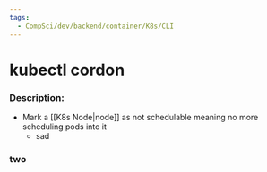 ```yaml
---
tags:
  - CompSci/dev/backend/container/K8s/CLI
---
```

# kubectl cordon
### Description:
- Mark a [[K8s Node|node]] as not schedulable meaning no more scheduling pods into it
	- sad
### two